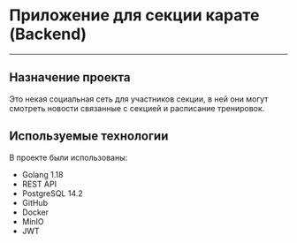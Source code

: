 # Приложение для секции карате (Backend)

---
## Назначение проекта
Это некая социальная сеть для участников секции, в ней они могут смотреть новости связанные с секцией и расписание тренировок.

## Используемые технологии
В проекте были использованы: 
+ Golang 1.18
+ REST API
+ PostgreSQL 14.2
+ GitHub
+ Docker
+ MinIO
+ JWT